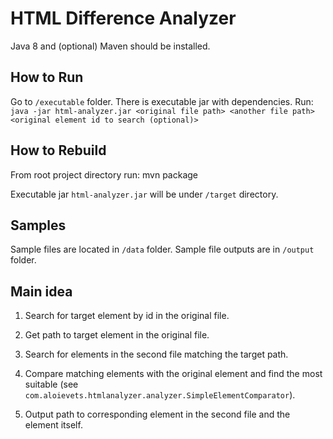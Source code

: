 # HTML Difference Analyzer

Java 8 and (optional) Maven should be installed.

## How to Run

Go to `/executable` folder. There is executable jar with dependencies. Run:
`java -jar html-analyzer.jar <original file path> <another file path> <original element id to search (optional)>`

## How to Rebuild
From root project directory run:
mvn package

Executable jar `html-analyzer.jar` will be under `/target` directory.

## Samples
Sample files are located in `/data` folder. Sample file outputs are in `/output` folder.

## Main idea

1) Search for target element by id in the original file.

2) Get path to target element in the original file.

3) Search for elements in the second file matching the target path.

4) Compare matching elements with the original element and find the most suitable (see `com.aloievets.htmlanalyzer.analyzer.SimpleElementComparator`).

5) Output path to corresponding element in the second file and the element itself.